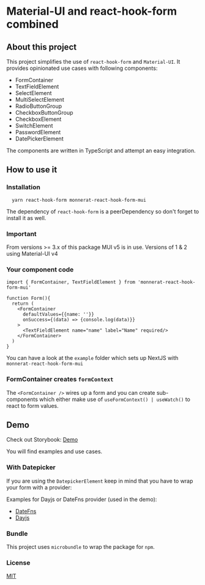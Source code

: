 # Material-UI and react-hook-form combined

## About this project

This project simplifies the use of `react-hook-form` and `Material-UI`. It provides opinionated use cases with following components:

- FormContainer
- TextFieldElement
- SelectElement
- MultiSelectElement
- RadioButtonGroup
- CheckboxButtonGroup
- CheckboxElement
- SwitchElement
- PasswordElement
- DatePickerElement

The components are written in TypeScript and attempt an easy integration.

## How to use it

### Installation

```
  yarn react-hook-form monnerat-react-hook-form-mui
```

The dependency of `react-hook-form` is a peerDependency so don't forget to install it as well.

### Important

From versions >= 3.x of this package MUI v5 is in use. Versions of 1 & 2 using Material-UI v4

### Your component code

```
import { FormContainer, TextFieldElement } from 'monnerat-react-hook-form-mui'

function Form(){
  return (
    <FormContainer
      defaultValues={{name: ''}}
      onSuccess={(data) => {console.log(data)}}
    >
      <TextFieldElement name="name" label="Name" required/>
    </FormContainer>
  )
}
```

You can have a look at the `example` folder which sets up NextJS with `monnerat-react-hook-form-mui`

### FormContainer creates `formContext`

The `<FormContainer />` wires up a form and you can create sub-components which either make use
of `useFormContext() | useWatch()` to react to form values.

## Demo

Check out Storybook: [Demo](https://react-hook-form-material-ui.vercel.app)

You will find examples and use cases.

### With Datepicker

If you are using the `DatepickerElement` keep in mind that you have to wrap your form with a provider:

Examples for Dayjs or DateFns provider (used in the demo):

- [DateFns](/src/DateFnsProvider.tsx)
- [Dayjs](/src/DateFnsProvider.tsx)

### Bundle

This project uses `microbundle` to wrap the package for `npm`.

### License

[MIT](./LICENSE)
